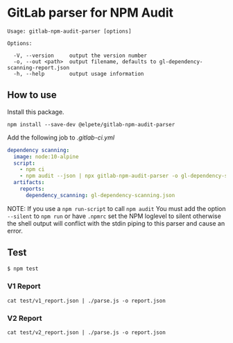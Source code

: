 # GitLab parser for NPM Audit

```
Usage: gitlab-npm-audit-parser [options]

Options:

  -V, --version     output the version number
  -o, --out <path>  output filename, defaults to gl-dependency-scanning-report.json
  -h, --help        output usage information
```

## How to use

Install this package.

```
npm install --save-dev @elpete/gitlab-npm-audit-parser
```

Add the following job to _.gitlab-ci.yml_

```yaml
dependency scanning:
  image: node:10-alpine
  script:
    - npm ci
    - npm audit --json | npx gitlab-npm-audit-parser -o gl-dependency-scanning.json
  artifacts:
    reports:
      dependency_scanning: gl-dependency-scanning.json
```
NOTE: If you use a `npm run-script` to call `npm audit` You must add the option `--silent` to `npm run` or have `.npmrc` set the NPM loglevel to silent otherwise the shell output will conflict with the stdin piping to this parser and cause an error.

## Test

```sh
$ npm test
```

### V1 Report
`cat test/v1_report.json | ./parse.js -o report.json`

### V2 Report
`cat test/v2_report.json | ./parse.js -o report.json`
